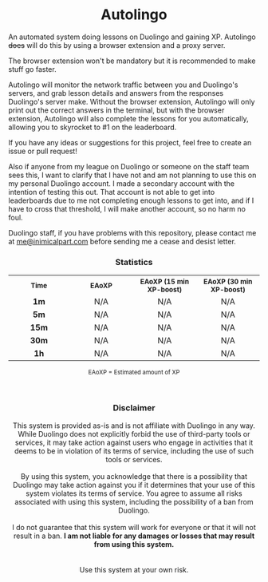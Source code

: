 <h1 align="center">Autolingo</h1>

An automated system doing lessons on Duolingo and gaining XP. Autolingo ~~does~~ will do this by using a browser extension and a proxy server.

The browser extension won't be mandatory but it is recommended to make stuff go faster.

Autolingo will monitor the network traffic between you and Duolingo's servers, and grab lesson details and answers from the responses Duolingo's server make.
Without the browser extension, Autolingo will only print out the correct answers in the terminal, but with the browser extension, Autolingo will also complete the lessons for you automatically, allowing you to skyrocket to #1 on the leaderboard.

If you have any ideas or suggestions for this project, feel free to create an issue or pull request!

Also if anyone from my league on Duolingo or someone on the staff team sees this, I want to clarify that I have not and am not planning to use this on my personal Duolingo account. I made a secondary account with the intention of testing this out. That account is not able to get into leaderboards due to me not completing enough lessons to get into, and if I have to cross that threshold, I will make another account, so no harm no foul.

Duolingo staff, if you have problems with this repository, please contact me at <a href="me@inimicalpart.com">me@inimicalpart.com</a> before sending me a cease and desist letter.

<h3 align="center">Statistics</h3>

<table align="center">
    <tr><th width="175px"><sub>Time</sub></th><th width="175px"><sub>EAoXP</sub></th><th width="175px"><sub>EAoXP (15 min XP-boost)</sub></th><th width="175px"><sub>EAoXP (30 min XP-boost)</sub></th></tr>
    <tr><td align="center"><b>1m</b></td><td align="center">N/A</td><td align="center">N/A</td><td align="center">N/A</td></tr>
    <tr><td align="center"><b>5m</b></td><td align="center">N/A</td><td align="center">N/A</td><td align="center">N/A</td></tr>
    <tr><td align="center"><b>15m</b></td><td align="center">N/A</td><td align="center">N/A</td><td align="center">N/A</td></tr>
    <tr><td align="center"><b>30m</b></td><td align="center">N/A</td><td align="center">N/A</td><td align="center">N/A</td></tr>
    <tr><td align="center"><b>1h</b></td><td align="center">N/A</td><td align="center">N/A</td><td align="center">N/A</td></tr>
</table>
<p align="center"><sub>EAoXP = Estimated amount of XP</sub></p>
<br>
<h3 align="center">Disclaimer</h3>
<p align="center">
This system is provided as-is and is not affiliate with Duolingo in any way. While Duolingo does not explicitly forbid the use of third-party tools or services, it may take action against users who engage in activities that it deems to be in violation of its terms of service, including the use of such tools or services.<br><br>
By using this system, you acknowledge that there is a possibility that Duolingo may take action against you if it determines that your use of this system violates its terms of service. You agree to assume all risks associated with using this system, including the possibility of a ban from Duolingo.<br><br>
I do not guarantee that this system will work for everyone or that it will not result in a ban. <b>I am not liable for any damages or losses that may result from using this system.</b><br><br><br>
Use this system at your own risk.
</p>
